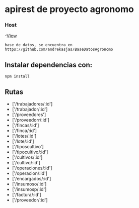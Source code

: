 # apirest de proyecto agronomo
### Host
-[View](https://apiagronomo.herokuapp.com)
```
base de datos, se encuentra en https://github.com/andrekasjas/BaseDatosAgronomo
```
## Instalar dependencias con:
```
npm install
```

## Rutas

- ['/trabajadores/:id']
- ['/trabajador/:id']
- ['/proveedores']
- ['/proveedorr/:id']
- ['/fincas/:id']
- ['/finca/:id']
- ['/lotes/:id']
- ['/lote/:id']
- ['/tiposcultivo']
- ['/tipocultivo/:id']
- ['/cultivos/:id']
- ['/cultivo/:id']
- ['/operaciones/:id']
- ['/operacion/:id']
- ['/encargados/:id']
- ['/insumoso/:id']
- ['/insumosp/:id']
- ['/factura/:id']
- ['/proveedor/:id']
